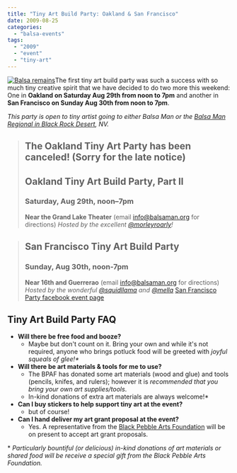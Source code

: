 ```yaml
---
title: "Tiny Art Build Party: Oakland & San Francisco"
date: 2009-08-25
categories: 
  - "balsa-events"
tags: 
  - "2009"
  - "event"
  - "tiny-art"
---
```


[![](/images/3846893558_e553b0d5b1.jpg "Balsa remains")](https://www.flickr.com/photos/headlouse/3846893558/in/set-72157622113746470/)The first tiny art build party was such a success with so much tiny creative spirit that we have decided to do two more this weekend: One in **Oakland on Saturday Aug 29th from noon to 7pm** and another in **San Francisco on Sunday Aug 30th from noon to 7pm**.

_This party is open to tiny artist going to either Balsa Man or the [Balsa Man Regional in Black Rock Desert](https://balsaman.org/2009/08/balsa-man-comes-to-the-black-rock-desert/), NV._

> ## The Oakland Tiny Art Party has been canceled! (Sorry for the late notice)
> 
> ## Oakland Tiny Art Build Party, Part II
> 
> ### Saturday, Aug 29th, noon–7pm
> 
> **Near the Grand Lake Theater** (email [info@balsaman.org](mailto:info@balsaman.org) for directions) _Hosted by the excellent_ [_@morleyroarly_](https://twitter.com/morleyroarly)_!_

> ## San Francisco Tiny Art Build Party
> 
> ### Sunday, Aug 30th, noon-7pm
> 
> **Near 16th and Guerrerao** (email [info@balsaman.org](mailto:info@balsaman.org) for directions) _Hosted by the wonderful_ [_@squidllama_](https://twitter.com/squidllama) _and_ _[@mella](https://twitter.com/mella)_ [San Francisco Party facebook event page](https://www.facebook.com/event.php?eid=120696913991)

## Tiny Art Build Party FAQ

- **Will there be free food and booze?**
    - Maybe but don't count on it. Bring your own and while it's not required, anyone who brings potluck food will be greeted with _joyful squeals of glee!\*_
- **Will there be art materials & tools for me to use?**
    - The BPAF has donated some art materials (wood and glue) and tools (pencils, knifes, and rulers); however it is _recommended that you bring your own art supplies/tools_.
    - In-kind donations of extra art materials are always welcome!\*
- **Can I buy stickers to help support tiny art at the event?**
    - but of course!
- **Can I hand deliver my art grant proposal at the event?**
    - Yes. A representative from the [Black Pebble Arts Foundation](https://balsaman.org/donate/) will be on present to accept art grant proposals.

\* _Particularly bountiful (or delicious) in-kind donations of art materials or shared food will be receive a special gift from the Black Pebble Arts Foundation._
